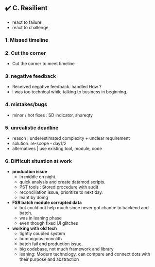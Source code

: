 ## ✔️ C. Resilient
- react to failure
- react to challenge

### 1. Missed timeline


### 2. Cut the corner
- Cut the corner to meet timeline

### 3. negative feedback
- Received negative feedback. handled How ?
- I was too technical while talking to business in beginning.

### 4. mistakes/bugs
- minor / hot fixes : SD indicator, shareqty

### 5. unrealistic deadline
- reason : underestimated complexity + unclear requirement
- solution: re-scope - day1/2
- alternatives | use existing tool, module, code

### 6. Difficult situation at work
- **production issue**  
    - in middle on night. 
    - quick analysis and create datamod scripts. 
    - PST tools : Stored procedure with audit
    - reconciliation issue, prioritize to next day.
    - leant by doing
- **FSR batch module corrupted data** 
    - but could not help much since never got chance to backend and batch. 
    - was in leaning phase
    - even though fixed UI glitches
- **working with old tech**
    - tightly coupled system
    - humungous monolith
    - batch fail and production issue.
    - big codebase, not much framework and library
    - leaning: Modern technology, can compare and connect dots with their purpose and abstraction
